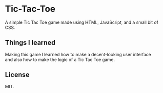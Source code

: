 # Tic-Tac-Toe
A simple Tic Tac Toe game made using HTML, JavaScript, and a small bit of CSS.

## Things I learned
Making this game I learned how to make a decent-looking user interface and also how to make the logic of a Tic Tac Toe game.

## License
MIT.
